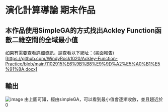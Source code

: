 # 演化計算導論 期末作品

## 本作品使用SimpleGA的方式找出Ackley Function函數二維空間的全域最小值  
如果有需要查看詳細資訊，請查看以下網址：(書面報告)[https://github.com/WindyRock1020/Ackley-Function-Practice/blob/main/1102915%E6%9B%B8%E9%9D%A2%E5%A0%B1%E5%91%8A.docx]
## 輸出
![image](https://github.com/user-attachments/assets/049311a1-ec09-45c0-bae8-b7cbf9e7a1da)
由上圖可知，經由simpleGA，可以看到最小值會逐漸收斂，並且趨近於0
